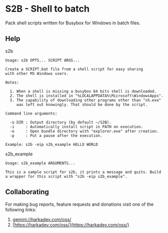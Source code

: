 # S2B - Shell to batch

Pack shell scripts written for Busybox for Windows in batch files.

## Help

s2b

    Usage: s2b OPTS... SCRIPT ARGS...
    
    Create a SCRIPT.bat file from a shell script for easy sharing
    with other MS Windows users.
    
    Notes:
    
      1. When a shell is missing a busybox 64 bits shell is downloaded.
      2. The shell is installed in "%LOCALAPPDATA%\Microsoft\WindowsApps".
      3. The capability of downloading other programs other than "sh.exe"
         was left out knowingly. That should be done by the script.
    
    Command line arguments:
    
      -o DIR : Output directory (by default ~/S2B).
      -i     : Automatically install script in PATH on execution.
      -e     : Open bundle directory with "explorer.exe" after creation.
      -p     : Put a pause after the execution.
    
    Example: s2b -eip s2b_example HELLO WORLD

s2b_example

    Usage: s2b_example ARGUMENTS...
    
    This is a sample script for s2b, it prints a message and quits. Build
    a wrapper for this script with "s2b -eip s2b_example".

## Collaborating

For making bug reports, feature requests and donations visit
one of the following links:

1. [gemini://harkadev.com/oss/](gemini://harkadev.com/oss/)
2. [https://harkadev.com/oss/](https://harkadev.com/oss/)
